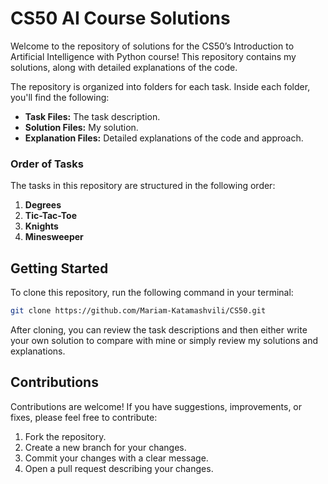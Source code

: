 # CS50 AI Course Solutions

Welcome to the repository of solutions for the CS50’s Introduction to Artificial Intelligence with Python course! This repository contains my solutions, along with detailed explanations of the code.

The repository is organized into folders for each task. Inside each folder, you'll find the following:
- **Task Files:** The task description.
- **Solution Files:** My solution.
- **Explanation Files:** Detailed explanations of the code and approach.

### Order of Tasks  
The tasks in this repository are structured in the following order:  
1. **Degrees**  
2. **Tic-Tac-Toe**  
3. **Knights**  
4. **Minesweeper**

## Getting Started

To clone this repository, run the following command in your terminal:

```bash
git clone https://github.com/Mariam-Katamashvili/CS50.git
```
After cloning, you can review the task descriptions and then either write your own solution to compare with mine or simply review my solutions and explanations.

## Contributions
Contributions are welcome! If you have suggestions, improvements, or fixes, please feel free to contribute:

1. Fork the repository.
2. Create a new branch for your changes.
3. Commit your changes with a clear message.
4. Open a pull request describing your changes.
